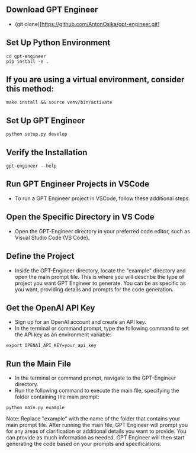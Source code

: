 ## Download GPT Engineer
- (git clone)[https://github.com/AntonOsika/gpt-engineer.git]
## Set Up Python Environment
```
cd gpt-engineer
pip install -e .
```
## If you are using a virtual environment, consider this method:
```
make install && source venv/bin/activate
```

## Set Up GPT Engineer
```
python setup.py develop
```

## Verify the Installation
```
gpt-engineer --help
```

## Run GPT Engineer Projects in VSCode
- To run a GPT Engineer project in VSCode, follow these additional steps:

## Open the Specific Directory in VS Code

- Open the GPT-Engineer directory in your preferred code editor, such as Visual Studio Code (VS Code).

## Define the Project

- Inside the GPT-Engineer directory, locate the "example" directory and open the main prompt file. This is where you will describe the type of project you want GPT Engineer to generate. You can be as specific as you want, providing details and prompts for the code generation.

## Get the OpenAI API Key

- Sign up for an OpenAI account and create an API key.
- In the terminal or command prompt, type the following command to set the API key as an environment variable:
```
export OPENAI_API_KEY=your_api_key
```

## Run the Main File

- In the terminal or command prompt, navigate to the GPT-Engineer directory.
- Run the following command to execute the main file, specifying the folder containing the main prompt:
```
python main.py example
```

Note: Replace "example" with the name of the folder that contains your main prompt file.
After running the main file, GPT Engineer will prompt you for any areas of clarification or additional details you want to provide. You can provide as much information as needed. GPT Engineer will then start generating the code based on your prompts and specifications.